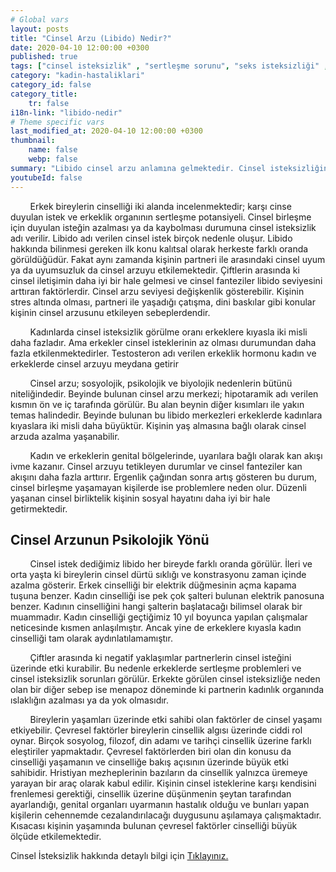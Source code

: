 ```yaml
---
# Global vars
layout: posts
title: "Cinsel Arzu (Libido) Nedir?"
date: 2020-04-10 12:00:00 +0300
published: true
tags: ["cinsel isteksizlik" , "sertleşme sorunu", "seks isteksizliği" , "az libido" , "düşük libido", "cinsel isteksizlik sebebi" , "cinsel isteksizlik nedeni" , "cinsel isteksizlik tedavi" , "iktidarsızlık" , "cinsel isteksizlik ilaç" , "cinsel isteksizlik hormon" , "erkek cinsel isteksizliği" , "kadın cinsel isteksizlik" , "cinsel isteksizlik çözüm" , "cinsel isteksizlik sorun" , "cinsel isteksizlik nedir" , "cinsel isteksizlik nasıl giderilir" , "cinsel isteksizlik niye olur"]
category: "kadin-hastaliklari"
category_id: false
category_title:
    tr: false
i18n-link: "libido-nedir"
# Theme specific vars
last_modified_at: 2020-04-10 12:00:00 +0300
thumbnail:
    name: false
    webp: false
summary: "Libido cinsel arzu anlamına gelmektedir. Cinsel isteksizliğin birçok nedeni vardır. Genelde partnerler beraber muayene edilmelidir. Tedavi sebebe yöneliktir. Makalemizde cinsel isteksizlik detaylıca anlatılmaktadır."
youtubeId: false
---
```


&nbsp;&nbsp;&nbsp;&nbsp;&nbsp;&nbsp;&nbsp;&nbsp;Erkek bireylerin cinselliği iki alanda incelenmektedir; karşı cinse duyulan istek ve erkeklik organının sertleşme potansiyeli. Cinsel birleşme için duyulan isteğin azalması ya da kaybolması durumuna cinsel isteksizlik adı verilir. Libido adı verilen cinsel istek birçok nedenle oluşur. Libido hakkında bilinmesi gereken ilk konu kalıtsal olarak herkeste farklı oranda görüldüğüdür. Fakat aynı zamanda kişinin partneri ile arasındaki cinsel uyum ya da uyumsuzluk da cinsel arzuyu etkilemektedir. Çiftlerin arasında ki cinsel iletişimin daha iyi bir hale gelmesi ve cinsel fanteziler libido seviyesini arttıran faktörlerdir. Cinsel arzu seviyesi değişkenlik gösterebilir. Kişinin stres altında olması, partneri ile yaşadığı çatışma, dini baskılar gibi konular kişinin cinsel arzusunu etkileyen sebeplerdendir.

&nbsp;&nbsp;&nbsp;&nbsp;&nbsp;&nbsp;&nbsp;&nbsp;Kadınlarda cinsel isteksizlik görülme oranı erkeklere kıyasla iki misli daha fazladır. Ama erkekler cinsel isteklerinin az olması durumundan daha fazla etkilenmektedirler. Testosteron adı verilen erkeklik hormonu kadın ve erkeklerde cinsel arzuyu meydana getirir

&nbsp;&nbsp;&nbsp;&nbsp;&nbsp;&nbsp;&nbsp;&nbsp;Cinsel arzu; sosyolojik, psikolojik ve biyolojik nedenlerin bütünü niteliğindedir. Beyinde bulunan cinsel arzu merkezi; hipotaramik adı verilen kısmın ön ve iç tarafında görülür. Bu alan beynin diğer kısımları ile yakın temas halindedir. Beyinde bulunan bu libido merkezleri erkeklerde kadınlara kıyaslara iki misli daha büyüktür. Kişinin yaş almasına bağlı olarak cinsel arzuda azalma yaşanabilir.

&nbsp;&nbsp;&nbsp;&nbsp;&nbsp;&nbsp;&nbsp;&nbsp;Kadın ve erkeklerin genital bölgelerinde, uyarılara bağlı olarak kan akışı ivme kazanır. Cinsel arzuyu tetikleyen durumlar ve cinsel fanteziler kan akışını daha fazla arttırır. Ergenlik çağından sonra artış gösteren bu durum, cinsel birleşme yaşamayan kişilerde ise problemlere neden olur. Düzenli yaşanan cinsel birliktelik kişinin sosyal hayatını daha iyi bir hale getirmektedir.

## Cinsel Arzunun Psikolojik Yönü

&nbsp;&nbsp;&nbsp;&nbsp;&nbsp;&nbsp;&nbsp;&nbsp;Cinsel istek dediğimiz libido her bireyde farklı oranda görülür. İleri ve orta yaşta ki bireylerin cinsel dürtü sıklığı ve konstrasyonu zaman içinde azalma gösterir. Erkek cinselliği bir elektrik düğmesinin açma kapama tuşuna benzer. Kadın cinselliği ise pek çok şalteri bulunan elektrik panosuna benzer. Kadının cinselliğini hangi şalterin başlatacağı bilimsel olarak bir muammadır. Kadın cinselliği geçtiğimiz 10 yıl boyunca yapılan çalışmalar neticesinde kısmen anlaşılmıştır. Ancak yine de erkeklere kıyasla kadın cinselliği tam olarak aydınlatılamamıştır.

&nbsp;&nbsp;&nbsp;&nbsp;&nbsp;&nbsp;&nbsp;&nbsp;Çiftler arasında ki negatif yaklaşımlar partnerlerin cinsel isteğini üzerinde etki kurabilir. Bu nedenle erkeklerde sertleşme problemleri ve cinsel isteksizlik sorunları görülür. Erkekte görülen cinsel isteksizliğe neden olan bir diğer sebep ise menapoz döneminde ki partnerin kadınlık organında ıslaklığın azalması ya da yok olmasıdır.

&nbsp;&nbsp;&nbsp;&nbsp;&nbsp;&nbsp;&nbsp;&nbsp;Bireylerin yaşamları üzerinde etki sahibi olan faktörler de cinsel yaşamı etkiyebilir. Çevresel faktörler bireylerin cinsellik algısı üzerinde ciddi rol oynar. Birçok sosyolog, filozof, din adamı ve tarihçi cinsellik üzerine farklı eleştiriler yapmaktadır. Çevresel faktörlerden biri olan din konusu da cinselliği yaşamanın ve cinselliğe bakış açısının üzerinde büyük etki sahibidir. Hristiyan mezheplerinin bazıların da cinsellik yalnızca üremeye yarayan bir araç olarak kabul edilir. Kişinin cinsel isteklerine karşı kendisini frenlemesi gerektiği, cinsellik üzerine düşünmenin şeytan tarafından ayarlandığı, genital organları uyarmanın hastalık olduğu ve bunları yapan kişilerin cehennemde cezalandırılacağı duygusunu aşılamaya çalışmaktadır. Kısacası kişinin yaşamında bulunan çevresel faktörler cinselliği büyük ölçüde etkilemektedir.    

Cinsel İsteksizlik hakkında detaylı bilgi için [Tıklayınız.](https://www.onoluroloji.com/cinsel-isteksizlik)
